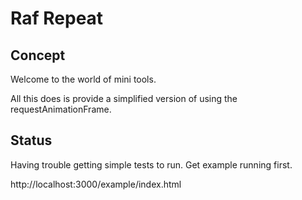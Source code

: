 
# Raf Repeat

## Concept

Welcome to the world of mini tools.

All this does is provide a simplified version of using the requestAnimationFrame.

## Status

Having trouble getting simple tests to run.
Get example running first.

http://localhost:3000/example/index.html

